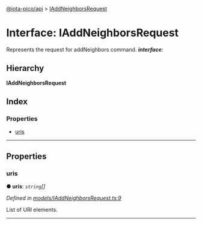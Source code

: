 [@iota-pico/api](../README.md) > [IAddNeighborsRequest](../interfaces/iaddneighborsrequest.md)

# Interface: IAddNeighborsRequest

Represents the request for addNeighbors command.
*__interface__*: 

## Hierarchy

**IAddNeighborsRequest**

## Index

### Properties

* [uris](iaddneighborsrequest.md#uris)

---

## Properties

<a id="uris"></a>

###  uris

**●  uris**:  *`string`[]* 

*Defined in [models/IAddNeighborsRequest.ts:9](https://github.com/iota-pico/api/blob/242aedb/src/models/IAddNeighborsRequest.ts#L9)*

List of URI elements.

___

